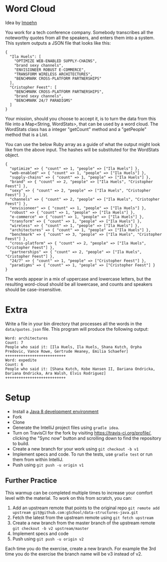 # Word Cloud

Idea by [lmoehn](https://github.com/lmoehn)

You work for a tech conference company.  Somebody transcribes all the noteworthy quotes from all the speakers,
and enters them into a system.  This system outputs a JSON file that looks like this:

```
{
  "Ila Huels": [
    "OPTIMIZE WEB-ENABLED SUPPLY-CHAINS",
    "brand sexy channels",
    "ENVISIONEER ROBUST E-COMMERCE",
    "TRANSFORM WIRELESS ARCHITECTURES",
    "BENCHMARK CROSS-PLATFORM PARTNERSHIPS"
  ],
  "Cristopher Feest": [
    "BENCHMARK CROSS-PLATFORM PARTNERSHIPS",
    "brand sexy channels",
    "BENCHMARK 24/7 PARADIGMS"
  ]
}
```

Your mission, should you choose to accept it, is to turn the data from this file
into a Map<String, WordStats>, that can be used by a word cloud. The WordStats
class has a integer "getCount" method and a "getPeople" method that is a List<String>.

You can use the below Ruby array as a guide of what the output might look like from the
above input. The hashes will be substituted for the WordStats object.

```
{
  "optimize" => { "count" => 1, "people" => ["Ila Huels"] },
  "web-enabled" => { "count" => 1, "people" => ["Ila Huels"] },
  "supply-chains" => { "count" => 1, "people" => ["Ila Huels"] },
  "brand" => { "count" => 2, "people" => ["Ila Huels", "Cristopher Feest"] },
  "sexy" => { "count" => 2, "people" => ["Ila Huels", "Cristopher Feest"] },
  "channels" => { "count" => 2, "people" => ["Ila Huels", "Cristopher Feest"] },
  "envisioneer" => { "count" => 1, "people" => ["Ila Huels"] },
  "robust" => { "count" => 1, "people" => ["Ila Huels"] },
  "e-commerce" => { "count" => 1, "people" => ["Ila Huels"] },
  "transform" => { "count" => 1, "people" => ["Ila Huels"] },
  "wireless" => { "count" => 1, "people" => ["Ila Huels"] },
  "architectures" => { "count" => 1, "people" => ["Ila Huels"] },
  "benchmark" => { "count" => 3, "people" => ["Ila Huels", "Cristopher Feest"] },
  "cross-platform" => { "count" => 2, "people" => ["Ila Huels", "Cristopher Feest"] },
  "partnerships" => { "count" => 2, "people" => ["Ila Huels", "Cristopher Feest"] },
  "24/7" => { "count" => 1, "people" => ["Cristopher Feest"] },
  "paradigms" => { "count" => 1, "people" => ["Cristopher Feest"] }
}
```

The words appear in a mix of uppercase and lowercase letters, but the resulting word-cloud should be all lowercase,
and counts and speakers should be case-insensitive.

# Extra

Write a file in your bin directory that processes all the words in the `data/quotes.json` file.
This program will produce the following output:

```
Word: architectures
Count: 7
People who said it: [Ila Huels, Ila Huels, Shana Kutch, Orpha Predovic, Vance Rowe, Gertrude Heaney, Emilia Schaefer]
+++++++++++++++++++++++++++
Word: expedite
Count: 6
People who said it: [Shana Kutch, Kobe Hansen II, Dariana Ondricka, Dariana Ondricka, Ara Walsh, Elvis Rodriguez]
+++++++++++++++++++++++++++

```

# Setup

* Install a [Java 8 development environment](https://github.com/gSchool/setting-up-java8-environment/blob/master/README.md)
* Fork
* Clone
* Generate the IntelliJ project files using `gradle idea`.
* Turn on TravisCI for the fork by
  visiting https://travis-ci.org/profile/<github user name>, clicking the "Sync now" button
  and scrolling down to find the repository to build.
* Create a new branch for your work using `git checkout -b v1`
* Implement specs and code. To run the tests, use `gradle test` or run them 
from within IntelliJ.
* Push using `git push -u origin v1`

## Further Practice

This warmup can be completed multiple times to increase your comfort level with the material.
To work on this from scratch, you can:

1. Add an upstream remote that points to the original repo `git remote add upstream git@github.com:gSchool/data-structures-java.git`
1. Fetch the latest from the upstream remote using `git fetch upstream`
1. Create a new branch from the master branch of the upstream remote `git checkout -b v2 upstream/master`
1. Implement specs and code
1. Push using `git push -u origin v2`

Each time you do the exercise, create a new branch. For example the 3rd time you do the exercise the branch
name will be v3 instead of v2.
